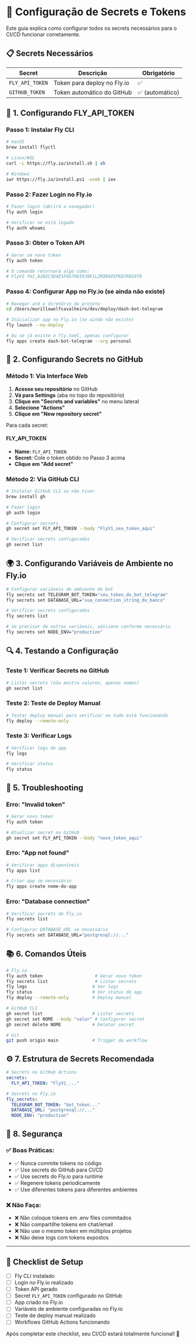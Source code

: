 # 🔐 Configuração de Secrets e Tokens

Este guia explica como configurar todos os secrets necessários para o CI/CD funcionar corretamente.

## 📋 Secrets Necessários

| Secret | Descrição | Obrigatório |
|--------|-----------|-------------|
| `FLY_API_TOKEN` | Token para deploy no Fly.io | ✅ |
| `GITHUB_TOKEN` | Token automático do GitHub | ✅ (automático) |

## 🚀 1. Configurando FLY_API_TOKEN

### Passo 1: Instalar Fly CLI

```bash
# macOS
brew install flyctl

# Linux/WSL
curl -L https://fly.io/install.sh | sh

# Windows
iwr https://fly.io/install.ps1 -useb | iex
```

### Passo 2: Fazer Login no Fly.io

```bash
# Fazer login (abrirá o navegador)
fly auth login

# Verificar se está logado
fly auth whoami
```

### Passo 3: Obter o Token API

```bash
# Gerar um novo token
fly auth token

# O comando retornará algo como:
# FlyV1 fm1_A1B2C3D4E5F6G7H8I9J0K1L2M3N4O5P6Q7R8S9T0
```

### Passo 4: Configurar App no Fly.io (se ainda não existe)

```bash
# Navegar até o diretório do projeto
cd /Users/murillowolfcavalheiro/dev/deploy/dash-bot-telegram

# Inicializar app no Fly.io (se ainda não existe)
fly launch --no-deploy

# Ou se já existe o fly.toml, apenas configurar
fly apps create dash-bot-telegram --org personal
```

## 🔧 2. Configurando Secrets no GitHub

### Método 1: Via Interface Web

1. **Acesse seu repositório** no GitHub
2. **Vá para Settings** (aba no topo do repositório)
3. **Clique em "Secrets and variables"** no menu lateral
4. **Selecione "Actions"**
5. **Clique em "New repository secret"**

Para cada secret:

#### FLY_API_TOKEN
- **Name:** `FLY_API_TOKEN`
- **Secret:** Cole o token obtido no Passo 3 acima
- **Clique em "Add secret"**

### Método 2: Via GitHub CLI

```bash
# Instalar GitHub CLI se não tiver
brew install gh

# Fazer login
gh auth login

# Configurar secrets
gh secret set FLY_API_TOKEN --body "FlyV1_seu_token_aqui"

# Verificar secrets configurados
gh secret list
```

## 🌍 3. Configurando Variáveis de Ambiente no Fly.io

```bash
# Configurar variáveis de ambiente do bot
fly secrets set TELEGRAM_BOT_TOKEN="seu_token_do_bot_telegram"
fly secrets set DATABASE_URL="sua_connection_string_do_banco"

# Verificar secrets configurados
fly secrets list

# Se precisar de outras variáveis, adicione conforme necessário
fly secrets set NODE_ENV="production"
```

## 🔍 4. Testando a Configuração

### Teste 1: Verificar Secrets no GitHub

```bash
# Listar secrets (não mostra valores, apenas nomes)
gh secret list
```

### Teste 2: Teste de Deploy Manual

```bash
# Testar deploy manual para verificar se tudo está funcionando
fly deploy --remote-only
```

### Teste 3: Verificar Logs

```bash
# Verificar logs do app
fly logs

# Verificar status
fly status
```

## 🚨 5. Troubleshooting

### Erro: "Invalid token"
```bash
# Gerar novo token
fly auth token

# Atualizar secret no GitHub
gh secret set FLY_API_TOKEN --body "novo_token_aqui"
```

### Erro: "App not found"
```bash
# Verificar apps disponíveis
fly apps list

# Criar app se necessário
fly apps create nome-do-app
```

### Erro: "Database connection"
```bash
# Verificar secrets do Fly.io
fly secrets list

# Configurar DATABASE_URL se necessário
fly secrets set DATABASE_URL="postgresql://..."
```

## 📚 6. Comandos Úteis

```bash
# Fly.io
fly auth token                    # Gerar novo token
fly secrets list                  # Listar secrets
fly logs                         # Ver logs
fly status                       # Ver status do app
fly deploy --remote-only         # Deploy manual

# GitHub CLI
gh secret list                   # Listar secrets
gh secret set NOME --body "valor" # Configurar secret
gh secret delete NOME            # Deletar secret

# Git
git push origin main             # Trigger do workflow
```

## ⚙️ 7. Estrutura de Secrets Recomendada

```yaml
# Secrets no GitHub Actions
secrets:
  FLY_API_TOKEN: "FlyV1_..."

# Secrets no Fly.io
fly_secrets:
  TELEGRAM_BOT_TOKEN: "bot_token..."
  DATABASE_URL: "postgresql://..."
  NODE_ENV: "production"
```

## 🔐 8. Segurança

### ✅ Boas Práticas:
- ✅ Nunca commite tokens no código
- ✅ Use secrets do GitHub para CI/CD
- ✅ Use secrets do Fly.io para runtime
- ✅ Regenere tokens periodicamente
- ✅ Use diferentes tokens para diferentes ambientes

### ❌ Não Faça:
- ❌ Não coloque tokens em .env files commitados
- ❌ Não compartilhe tokens em chat/email
- ❌ Não use o mesmo token em múltiplos projetos
- ❌ Não deixe logs com tokens expostos

---

## 🎯 Checklist de Setup

- [ ] Fly CLI instalado
- [ ] Login no Fly.io realizado
- [ ] Token API gerado
- [ ] Secret `FLY_API_TOKEN` configurado no GitHub
- [ ] App criado no Fly.io
- [ ] Variáveis de ambiente configuradas no Fly.io
- [ ] Teste de deploy manual realizado
- [ ] Workflows GitHub Actions funcionando

Após completar este checklist, seu CI/CD estará totalmente funcional! 🚀
